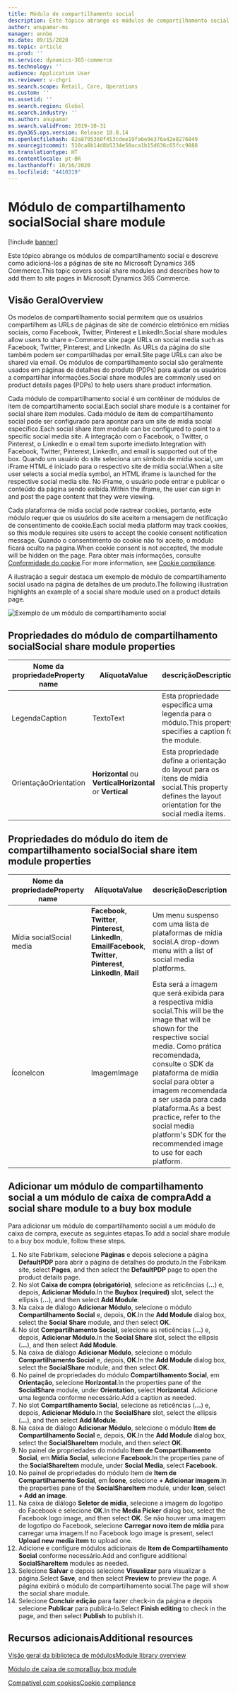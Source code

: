 ```yaml
---
title: Módulo de compartilhamento social
description: Este tópico abrange os módulos de compartilhamento social e descreve como adicioná-los a páginas de site no Microsoft Dynamics 365 Commerce.
author: anupamar-ms
manager: annbe
ms.date: 09/15/2020
ms.topic: article
ms.prod: ''
ms.service: dynamics-365-commerce
ms.technology: ''
audience: Application User
ms.reviewer: v-chgri
ms.search.scope: Retail, Core, Operations
ms.custom: ''
ms.assetid: ''
ms.search.region: Global
ms.search.industry: ''
ms.author: anupamar
ms.search.validFrom: 2019-10-31
ms.dyn365.ops.version: Release 10.0.14
ms.openlocfilehash: 82a8795360f453cdee19fa6e9e376a42e8276849
ms.sourcegitcommit: 510ca8b14d8b5334e50aca1b15d636c65fcc9888
ms.translationtype: HT
ms.contentlocale: pt-BR
ms.lasthandoff: 10/16/2020
ms.locfileid: "4410319"
---
```

# <a name="social-share-module"></a><span data-ttu-id="d8690-103">Módulo de compartilhamento social</span><span class="sxs-lookup"><span data-stu-id="d8690-103">Social share module</span></span>

[!include [banner](includes/banner.md)]

<span data-ttu-id="d8690-104">Este tópico abrange os módulos de compartilhamento social e descreve como adicioná-los a páginas de site no Microsoft Dynamics 365 Commerce.</span><span class="sxs-lookup"><span data-stu-id="d8690-104">This topic covers social share modules and describes how to add them to site pages in Microsoft Dynamics 365 Commerce.</span></span>

## <a name="overview"></a><span data-ttu-id="d8690-105">Visão Geral</span><span class="sxs-lookup"><span data-stu-id="d8690-105">Overview</span></span>

<span data-ttu-id="d8690-106">Os modelos de compartilhamento social permitem que os usuários compartilhem as URLs de páginas de site de comércio eletrônico em mídias sociais, como Facebook, Twitter, Pinterest e LinkedIn.</span><span class="sxs-lookup"><span data-stu-id="d8690-106">Social share modules allow users to share e-Commerce site page URLs on social media such as Facebook, Twitter, Pinterest, and LinkedIn.</span></span> <span data-ttu-id="d8690-107">As URLs da página do site também podem ser compartilhadas por email.</span><span class="sxs-lookup"><span data-stu-id="d8690-107">Site page URLs can also be shared via email.</span></span> <span data-ttu-id="d8690-108">Os módulos de compartilhamento social são geralmente usados em páginas de detalhes do produto (PDPs) para ajudar os usuários a compartilhar informações.</span><span class="sxs-lookup"><span data-stu-id="d8690-108">Social share modules are commonly used on product details pages (PDPs) to help users share product information.</span></span>

<span data-ttu-id="d8690-109">Cada módulo de compartilhamento social é um contêiner de módulos de item de compartilhamento social.</span><span class="sxs-lookup"><span data-stu-id="d8690-109">Each social share module is a container for social share item modules.</span></span> <span data-ttu-id="d8690-110">Cada módulo de item de compartilhamento social pode ser configurado para apontar para um site de mídia social específico.</span><span class="sxs-lookup"><span data-stu-id="d8690-110">Each social share item module can be configured to point to a specific social media site.</span></span> <span data-ttu-id="d8690-111">A integração com o Facebook, o Twitter, o Pinterest, o LinkedIn e o email tem suporte imediato.</span><span class="sxs-lookup"><span data-stu-id="d8690-111">Integration with Facebook, Twitter, Pinterest, LinkedIn, and email is supported out of the box.</span></span> <span data-ttu-id="d8690-112">Quando um usuário do site seleciona um símbolo de mídia social, um iFrame HTML é iniciado para o respectivo site de mídia social.</span><span class="sxs-lookup"><span data-stu-id="d8690-112">When a site user selects a social media symbol, an HTML iframe is launched for the respective social media site.</span></span> <span data-ttu-id="d8690-113">No iFrame, o usuário pode entrar e publicar o conteúdo da página sendo exibida.</span><span class="sxs-lookup"><span data-stu-id="d8690-113">Within the iframe, the user can sign in and post the page content that they were viewing.</span></span>

<span data-ttu-id="d8690-114">Cada plataforma de mídia social pode rastrear cookies, portanto, este módulo requer que os usuários do site aceitem a mensagem de notificação de consentimento de cookie.</span><span class="sxs-lookup"><span data-stu-id="d8690-114">Each social media platform may track cookies, so this module requires site users to accept the cookie consent notification message.</span></span> <span data-ttu-id="d8690-115">Quando o consentimento do cookie não foi aceito, o módulo ficará oculto na página.</span><span class="sxs-lookup"><span data-stu-id="d8690-115">When cookie consent is not accepted, the module will be hidden on the page.</span></span> <span data-ttu-id="d8690-116">Para obter mais informações, consulte [Conformidade do cookie](cookie-compliance.md).</span><span class="sxs-lookup"><span data-stu-id="d8690-116">For more information, see [Cookie compliance](cookie-compliance.md).</span></span>

<span data-ttu-id="d8690-117">A ilustração a seguir destaca um exemplo de módulo de compartilhamento social usado na página de detalhes de um produto.</span><span class="sxs-lookup"><span data-stu-id="d8690-117">The following illustration highlights an example of a social share module used on a product details page.</span></span>

![Exemplo de um módulo de compartilhamento social](./media/ecommerce-socialshare.png)

## <a name="social-share-module-properties"></a><span data-ttu-id="d8690-119">Propriedades do módulo de compartilhamento social</span><span class="sxs-lookup"><span data-stu-id="d8690-119">Social share module properties</span></span>

| <span data-ttu-id="d8690-120">Nome da propriedade</span><span class="sxs-lookup"><span data-stu-id="d8690-120">Property name</span></span>             | <span data-ttu-id="d8690-121">Alíquota</span><span class="sxs-lookup"><span data-stu-id="d8690-121">Value</span></span>                 | <span data-ttu-id="d8690-122">descrição</span><span class="sxs-lookup"><span data-stu-id="d8690-122">Description</span></span> |
|---------------------------|-----------------------|-------------|
| <span data-ttu-id="d8690-123">Legenda</span><span class="sxs-lookup"><span data-stu-id="d8690-123">Caption</span></span>                  | <span data-ttu-id="d8690-124">Texto</span><span class="sxs-lookup"><span data-stu-id="d8690-124">Text</span></span> | <span data-ttu-id="d8690-125">Esta propriedade especifica uma legenda para o módulo.</span><span class="sxs-lookup"><span data-stu-id="d8690-125">This property specifies a caption for the module.</span></span> |
| <span data-ttu-id="d8690-126">Orientação</span><span class="sxs-lookup"><span data-stu-id="d8690-126">Orientation</span></span> | <span data-ttu-id="d8690-127">**Horizontal** ou **Vertical**</span><span class="sxs-lookup"><span data-stu-id="d8690-127">**Horizontal** or **Vertical**</span></span>  | <span data-ttu-id="d8690-128">Esta propriedade define a orientação do layout para os itens de mídia social.</span><span class="sxs-lookup"><span data-stu-id="d8690-128">This property defines the layout orientation for the social media items.</span></span> |

## <a name="social-share-item-module-properties"></a><span data-ttu-id="d8690-129">Propriedades do módulo do item de compartilhamento social</span><span class="sxs-lookup"><span data-stu-id="d8690-129">Social share item module properties</span></span>
| <span data-ttu-id="d8690-130">Nome da propriedade</span><span class="sxs-lookup"><span data-stu-id="d8690-130">Property name</span></span>             | <span data-ttu-id="d8690-131">Alíquota</span><span class="sxs-lookup"><span data-stu-id="d8690-131">Value</span></span>                 | <span data-ttu-id="d8690-132">descrição</span><span class="sxs-lookup"><span data-stu-id="d8690-132">Description</span></span> |
|---------------------------|-----------------------|-------------|
| <span data-ttu-id="d8690-133">Mídia social</span><span class="sxs-lookup"><span data-stu-id="d8690-133">Social media</span></span>              | <span data-ttu-id="d8690-134">**Facebook**, **Twitter**, **Pinterest**, **LinkedIn**, **Email**</span><span class="sxs-lookup"><span data-stu-id="d8690-134">**Facebook**, **Twitter**, **Pinterest**, **LinkedIn**, **Mail**</span></span> | <span data-ttu-id="d8690-135">Um menu suspenso com uma lista de plataformas de mídia social.</span><span class="sxs-lookup"><span data-stu-id="d8690-135">A drop-down menu with a list of social media platforms.</span></span> |
| <span data-ttu-id="d8690-136">Ícone</span><span class="sxs-lookup"><span data-stu-id="d8690-136">Icon</span></span> |<span data-ttu-id="d8690-137">Imagem</span><span class="sxs-lookup"><span data-stu-id="d8690-137">Image</span></span>    | <span data-ttu-id="d8690-138">Esta será a imagem que será exibida para a respectiva mídia social.</span><span class="sxs-lookup"><span data-stu-id="d8690-138">This will be the image that will be shown for the respective social media.</span></span> <span data-ttu-id="d8690-139">Como prática recomendada, consulte o SDK da plataforma de mídia social para obter a imagem recomendada a ser usada para cada plataforma.</span><span class="sxs-lookup"><span data-stu-id="d8690-139">As a best practice, refer to the social media platform's SDK for the recommended image to use for each platform.</span></span> |

## <a name="add-a-social-share-module-to-a-buy-box-module"></a><span data-ttu-id="d8690-140">Adicionar um módulo de compartilhamento social a um módulo de caixa de compra</span><span class="sxs-lookup"><span data-stu-id="d8690-140">Add a social share module to a buy box module</span></span>

<span data-ttu-id="d8690-141">Para adicionar um módulo de compartilhamento social a um módulo de caixa de compra, execute as seguintes etapas.</span><span class="sxs-lookup"><span data-stu-id="d8690-141">To add a social share module to a buy box module, follow these steps.</span></span>

1. <span data-ttu-id="d8690-142">No site Fabrikam, selecione **Páginas** e depois selecione a página **DefaultPDP** para abrir a página de detalhes do produto.</span><span class="sxs-lookup"><span data-stu-id="d8690-142">In the Fabrikam site, select **Pages**, and then select the **DefaultPDP** page to open the product details page.</span></span> 
1. <span data-ttu-id="d8690-143">No slot **Caixa de compra (obrigatório)**, selecione as reticências (**...**) e, depois, **Adicionar Módulo**.</span><span class="sxs-lookup"><span data-stu-id="d8690-143">In the **Buybox (required)** slot, select the ellipsis (**...**), and then select **Add Module**.</span></span>
1. <span data-ttu-id="d8690-144">Na caixa de diálogo **Adicionar Módulo**, selecione o módulo **Compartilhamento Social** e, depois, **OK**.</span><span class="sxs-lookup"><span data-stu-id="d8690-144">In the **Add Module** dialog box, select the **Social Share** module, and then select **OK**.</span></span>
1. <span data-ttu-id="d8690-145">No slot **Compartilhamento Social**, selecione as reticências (**...**) e, depois, **Adicionar Módulo**.</span><span class="sxs-lookup"><span data-stu-id="d8690-145">In the **Social Share** slot, select the ellipsis (**...**), and then select **Add Module**.</span></span>
1. <span data-ttu-id="d8690-146">Na caixa de diálogo **Adicionar Módulo**, selecione o módulo **Compartilhamento Social** e, depois, **OK**.</span><span class="sxs-lookup"><span data-stu-id="d8690-146">In the **Add Module** dialog box, select the **SocialShare** module, and then select **OK**.</span></span>
1. <span data-ttu-id="d8690-147">No painel de propriedades do módulo **Compartilhamento Social**, em **Orientação**, selecione **Horizontal**.</span><span class="sxs-lookup"><span data-stu-id="d8690-147">In the properties pane of the **SocialShare** module, under **Orientation**, select **Horizontal**.</span></span> <span data-ttu-id="d8690-148">Adicione uma legenda conforme necessário.</span><span class="sxs-lookup"><span data-stu-id="d8690-148">Add a caption as needed.</span></span>
1. <span data-ttu-id="d8690-149">No slot **Compartilhamento Social**, selecione as reticências (**...**) e, depois, **Adicionar Módulo**.</span><span class="sxs-lookup"><span data-stu-id="d8690-149">In the **SocialShare** slot, select the ellipsis (**...**), and then select **Add Module**.</span></span>
1. <span data-ttu-id="d8690-150">Na caixa de diálogo **Adicionar Módulo**, selecione o módulo **Item de Compartilhamento Social** e, depois, **OK**.</span><span class="sxs-lookup"><span data-stu-id="d8690-150">In the **Add Module** dialog box, select the **SocialShareItem** module, and then select **OK**.</span></span>
1. <span data-ttu-id="d8690-151">No painel de propriedades do módulo **Item de Compartilhamento Social**, em **Mídia Social**, selecione **Facebook**.</span><span class="sxs-lookup"><span data-stu-id="d8690-151">In the properties pane of the **SocialShareItem** module, under **Social Media**, select **Facebook**.</span></span>
1. <span data-ttu-id="d8690-152">No painel de propriedades do módulo Item de **Item de Compartilhamento Social**, em **Ícone**, selecione **+ Adicionar imagem**.</span><span class="sxs-lookup"><span data-stu-id="d8690-152">In the properties pane of the **SocialShareItem** module, under **Icon**, select **+ Add an image**.</span></span>
1. <span data-ttu-id="d8690-153">Na caixa de diálogo **Seletor de mídia**, selecione a imagem do logotipo do Facebook e selecione **OK**.</span><span class="sxs-lookup"><span data-stu-id="d8690-153">In the **Media Picker** dialog box, select the Facebook logo image, and then select **OK**.</span></span> <span data-ttu-id="d8690-154">Se não houver uma imagem de logotipo do Facebook, selecione **Carregar novo item de mídia** para carregar uma imagem.</span><span class="sxs-lookup"><span data-stu-id="d8690-154">If no Facebook logo image is present, select **Upload new media item** to upload one.</span></span>
1. <span data-ttu-id="d8690-155">Adicione e configure módulos adicionais de **Item de Compartilhamento Social** conforme necessário.</span><span class="sxs-lookup"><span data-stu-id="d8690-155">Add and configure additional **SocialShareItem** modules as needed.</span></span>
1. <span data-ttu-id="d8690-156">Selecione **Salvar** e depois selecione **Visualizar** para visualizar a página.</span><span class="sxs-lookup"><span data-stu-id="d8690-156">Select **Save**, and then select **Preview** to preview the page.</span></span> <span data-ttu-id="d8690-157">A página exibirá o módulo de compartilhamento social.</span><span class="sxs-lookup"><span data-stu-id="d8690-157">The page will show the social share module.</span></span>
1. <span data-ttu-id="d8690-158">Selecione **Concluir edição** para fazer check-in da página e depois selecione **Publicar** para publicá-lo.</span><span class="sxs-lookup"><span data-stu-id="d8690-158">Select **Finish editing** to check in the page, and then select **Publish** to publish it.</span></span>

## <a name="additional-resources"></a><span data-ttu-id="d8690-159">Recursos adicionais</span><span class="sxs-lookup"><span data-stu-id="d8690-159">Additional resources</span></span>

[<span data-ttu-id="d8690-160">Visão geral da biblioteca de módulos</span><span class="sxs-lookup"><span data-stu-id="d8690-160">Module library overview</span></span>](starter-kit-overview.md)

[<span data-ttu-id="d8690-161">Módulo de caixa de compra</span><span class="sxs-lookup"><span data-stu-id="d8690-161">Buy box module</span></span>](add-buy-box.md)

[<span data-ttu-id="d8690-162">Compatível com cookies</span><span class="sxs-lookup"><span data-stu-id="d8690-162">Cookie compliance</span></span>](cookie-compliance.md)
